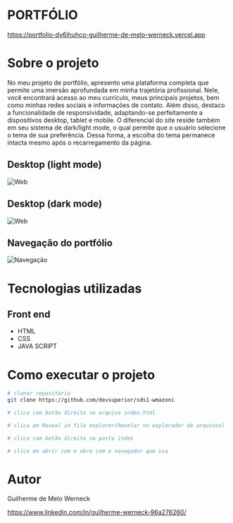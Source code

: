 # PORTFÓLIO
https://portfolio-dy6ihuhco-guilherme-de-melo-werneck.vercel.app

# Sobre o projeto
No meu projeto de portfólio, apresento uma plataforma completa que permite uma imersão aprofundada em minha trajetória profissional. Nele, 
você encontrará acesso ao meu currículo, meus principais projetos, bem como minhas redes sociais e informações de contato. Além disso, 
destaco a funcionalidade de responsividade, adaptando-se perfeitamente a dispositivos desktop, tablet e mobile. O diferencial do site 
reside também em seu sistema de dark/light mode, o qual permite que o usuário selecione o tema de sua preferência. Dessa forma, a escolha do tema permanece 
intacta mesmo após o recarregamento da página.

## Desktop (light mode)
![Web](https://lh3.googleusercontent.com/pw/AIL4fc8e_7LHBXxL40343kD9bfovXV_061hUeB9BAtutoQXuyYogQbNOZCr0txX2ecdIcor8b5wpgyxdXC2A0As_p9KAxvZ69iZ94vZvYiFAhDLqyumgeyc5wTtx95Z7pDJaDyfo10BjDK0ZXzC1QDT05vd3__EgBoUr4PUkFTvDTDJrSFpwVfE9-9rDXjfvPsOIgOHvoRQ-RtxVCD4rIVitprdQwddr5RYomY1yiyoCHE6r5R7Q8XsOWeRQP4qXkYsCHH-27kYr0KhSooAepEvsEjiBgiBNESu-cbkR14CXL-7ANEkhR8wTknxTnWM6xJVCvUIhfp_LFQ2bU6zSSC22Qt8eF6fi5lolgQTGadDU-0LOPgdoXCI0cEauREHEj5_oBubl3dNWgMzv7yobJmjuuhu_YH3qZdFyGb-1-sxwaMVkWBSC0EOkNQBc2oUTopHJ0OjE0wXRSJaHTOYQ9bVfNCObvNBAJg3IvCt0xsRQTU6VR0-mTWHUmCoTWzQCZn08SpUc5nM5aDHeEF79bCEENC1oXY6jJEkOk5p05eOzjNpVDcfl7Hn90OEiLwp52_2LMgN_9GSjhgX6RxvUuJVftxYfKeR-SEeG5GHc36GmIbBy9nHRAC7ziW2YVQuRa2K_pcf_nTA94qihj9nkjvTp8tfLjKxpFomnwrv8rO-FYenKOmn9V13abGF4GiIRyx-w1M7B827s07TsoFNmJxQnfD_8F0_Ux7vOolAmgHqz7wtRJCGgBfpHDES9gUE7f8FA2uMv9GOYdq5BV7FpoGcLcxisXL3GXoncWoustSIXt_MY9O5e9a82u5qvV3blgFz598NKPMo93-Ic3cUHCFRaJ-B0WsPDdz4xt9Zx56WBz2AOYT_m11hH2yRcpxKhW8n05t9_RsSIk0b_lG0F7hGWD_qnqEvbtlkQl7nN6CKmSizy5Fklwfx0zKtcVZWgIIiRS6ANL3dcIOfratG07UU3D8seKcTY7l14Iq5G0nLCD2uNwuZjAvoJzPbg3LGSLToJHTkwnjnVqJGcI9p1ipGi9QeA2TTzFf6c_wVHnat2EzcGRQBUi8BQC7ktxwO29t5xfkN9LJRvQ-s=w1847-h886-s-no?authuser=0)

## Desktop (dark mode)
![Web](https://lh3.googleusercontent.com/pw/AIL4fc9S73M83hCiUm3GiBGavXy4Jt0hIK6CsDrg0zQPH3SchoF2Hzk1YdKypdmQh6JdsNGG3ooHklBxe8wWKpmHvrqHk1y75bDeZArj-xsR6Nn39H6xIQ7CLX6gMbdl28DNgASsQSpl_km8J4peiqpd5SC2iV52sF-ByrUV0XBd6s4n-Wp56AHSPG2rBY0DbkvC-v6IeWLKbl75Cva9QMVpRUg5r-_UMqy0z-co8pY5eA3-m_U0QBzu5E8OJQSYgI7zINmu300ZOMIyGMgZqDrnI7Co0MbVrpM0vusvyOMlukIrI0NyI_MV-AGabfPR5IulVLGbCAn9SigsWVHmpKMxcqF5J9ycMDpTyqrixf_PLTWrPDe9Rrp993nbf-PqbaMQtp1ox0o7ewHqHl0qERnAaZCcj6ezMyOz1FfqZ2ewDhsibXFKbO40vadRuFukW4SvoEdq9GRV3q3--zCFjYYAMBL3xu3awoo1RsW4Z-5gxOHiHEcI6Kx6Q33t5gcbll7pw8eES1Ad1cTlvvESDOa7FGgEd4lfJNC4_CKOFHv5V9c4ewZ4LU8_CyWtKqGxOIUvhpqFIK3SqbI-3ZmyWYnZmSUJsNtZm-BGpCpxyrNzPcFcBHzQR9EnSrMakrxjxWvSibmhG4wAgGULW1XLbBqi9_ZnfMiQYmJCnpRVV8zen2wNbHvDRQLYrT1-qffbwJOvo8x0Txpxk1X5wqlMQZVkVkTtps_q2CRyQxjm6MuBD8xsLG34yVa8ArPZ3TKNC-hGsz_39l9sYPE9C6_xLv2eNeclAyR5c7OJUAX0AsYmlT9eEG7toR4e6bEo6pK2TYO_WedQsFtxvhdr5pth5eLNDyJmGoblUcznLu2od2Py-yfngjIpHTCpawMcfvkdu5mrI3pMlDTAp93XZDbDUqWGosM4YsqLwERTH0lJpYNug4qs1tD0tidUFnBIy62RTMZxrKxQrXsOZzYba-CN49X5O57vpkSZNeOVu0D75t4_et_SKSdA57X8up2icftZitjTZiRRF5XLc0CgNtQH5TS12hoHmuV6weM34hNvfz2Zfm1iP1whGUZYgwD3rC8t6Lan-0jndS1CjPo=w1817-h890-s-no?authuser=0)

## Navegação do portfólio
![Navegação](https://lh3.googleusercontent.com/pw/AIL4fc_j1CxdqRgyeKArDIth0Pc2HmavF6Lupa8tNSWbM4If5G4uoE8SIkNvODfMlLScG6bj4t5M4CW6_Dh0ZZGlmfZH4ZwZPV7W-G07Sdv7qdMcIZKbH-rec-gIbvCt8L7kgIzyUFNvYcCNtwni6f7mQxfKvtuknsIJUnahqpuOYLghAsdxyzQz4rZWrvFA4W2US9E2hwzVtYhpOeGiA8rwcw-ZS6wuEiHZ7SrVYjyIqn-XAeDkbT7wCM7M0bzlkfHKetc-yKHLPxyQjs5E0eXzik1_ar5bER2_St1T6X9LcpIHXcuwlNTeqfhzld5dv3Ou7MesJ-rQ5tx4Ls5uo9Shrorof8daX4riAhX7MOPCkuCbxfaVlPIrCMhHEQRnxE6TZa3sSIlN6pQzxaK2rp8VND7uYYBduCdbSxPtpTekce9wlfOvCGOS8rasspYFo2ngemqBcvrNJ0cYTpBd_pnT9KxACXvTqUok3jzMIFgI1UcwTREHKF8UTul1y9-aVm4vuz4DgIwdZt3Ok73E62fGb7vP4YLVTZWMIZEA_caa2YZu4M1HDqBaKBmgrZPk9sEdyWUu0QDfS3Xy8P4Aik7SLhwaigp6GI7SPdaojCyjjaBRENyCSMUnnc0YruKjQ0e6jXukhBdLWuyWvyoKrWIubBAnmHUg5pfNABKpP2sADdmk4VNvucTJN3M5HwjEPevVJZUr1JOnOVw_-Zdf_zyT2BPGyz0NluyIPLDPFYS7wNmXZSdr9xz7RPn_UuD9f0WSnLgDK5WVvbtY2oefk13_ziE7qvR40wGWIUtXibXtJRKXmkqL7g3Or_6fNPh0XyP_1otI6GKKQumlhXwwKe_5DeQaP6zoVB6eOQzrze-utHByPYxKeHihF4l8lhN45fjwZ0nHDQMoJIoNf9jyu4Nh_EC3VL6if7yxgyUcQXClwA4eHmXir9Pf4_8d2frT0cjBVfySLEeZIcPiRnWMEz_LXfIv-RNoSqHTh6nH5StG0iHnseww2uROa5U9QJzOSRQ3yUAa9S50iIGJw9UAr4fGv5qwgmzgd9QcucuK5Gs0rDzn7Q2q-q7pxECrWZS41D5tdz7rcZMc0PQ=w157-h698-s-no?authuser=0)

# Tecnologias utilizadas

## Front end
- HTML
- CSS
- JAVA SCRIPT



# Como executar o projeto

```bash
# clonar repositório
git clone https://github.com/devsuperior/sds1-wmazoni

# clica com botão direito no arquivo index.html

# clica em Reveal in file explorer(Revelar no explorador de arquivos)

# clica com botão direito na pasta index

# clica em abrir com e abre com o navegador que usa

```

# Autor

Guilherme de Melo Werneck

https://www.linkedin.com/in/guilherme-werneck-96a276260/
